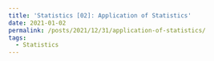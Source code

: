 ```yaml
---
title: 'Statistics [02]: Application of Statistics'
date: 2021-01-02
permalink: /posts/2021/12/31/application-of-statistics/
tags:
  - Statistics
---
```


